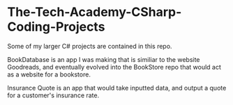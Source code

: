 # The-Tech-Academy-CSharp-Coding-Projects

Some of my larger C# projects are contained in this repo.

BookDatabase is an app I was making that is similiar to the website Goodreads, and eventually evolved into the BookStore repo that would act as a website for a bookstore.

Insurance Quote is an app that would take inputted data, and output a quote for a customer's insurance rate.
